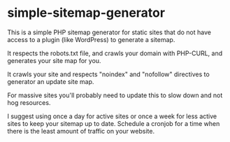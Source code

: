 # simple-sitemap-generator
This is a simple PHP sitemap generator for static sites that do not have access to a plugin (like WordPress) to generate a sitemap.

It respects the robots.txt file, and crawls your domain with PHP-CURL, and generates your site map for you.

It crawls your site and respects  "noindex" and "nofollow" directives to generator an update site map.

For massive sites you'll probably need to update this to slow down and not hog resources.

I suggest using once a day for active sites or once a week for less active sites to keep your sitemap up to date. Schedule a cronjob for a time when there is the least amount of traffic on your website.
